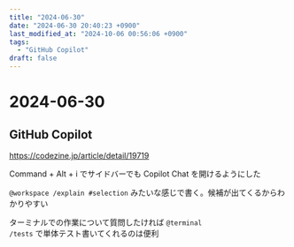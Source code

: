 ```yaml
---
title: "2024-06-30"
date: "2024-06-30 20:40:23 +0900"
last_modified_at: "2024-10-06 00:56:06 +0900"
tags:
  - "GitHub Copilot"
draft: false
---
```

# 2024-06-30
## GitHub Copilot
https://codezine.jp/article/detail/19719

Command + Alt + i でサイドバーでも Copilot Chat を開けるようにした

`@workspace /explain #selection` みたいな感じで書く。候補が出てくるからわかりやすい

ターミナルでの作業について質問したければ `@terminal`  
`/tests` で単体テスト書いてくれるのは便利
